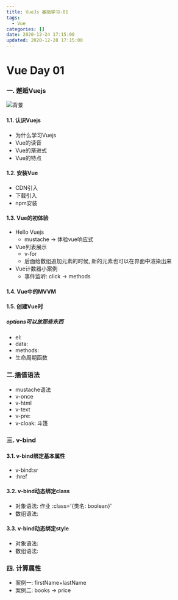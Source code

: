 ```yaml
---
title: VueJs 基础学习-01
tags:
  - Vue
categories: []
date: 2020-12-24 17:15:00
updated: 2020-12-28 17:15:00
---
```

# Vue Day 01

### 一. 邂逅Vuejs

![背景](https://res.cloudinary.com/dt3vcmqdt/image/upload/v1609389860/wallhaven-wyv566_1920x1080_uc4oad.png)

#### 1.1. 认识Vuejs

* 为什么学习Vuejs
* Vue的读音
* Vue的渐进式
* Vue的特点



#### 1.2. 安装Vue

* CDN引入
* 下载引入
* npm安装



#### 1.3. Vue的初体验

* Hello Vuejs
  * mustache -> 体验vue响应式
* Vue列表展示
  * v-for
  * 后面给数组追加元素的时候, 新的元素也可以在界面中渲染出来
* Vue计数器小案例
  * 事件监听: click -> methods

#### 1.4. Vue中的MVVM



#### 1.5. 创建Vue时
#####  options可以放那些东西

* el:
* data:
* methods:
* 生命周期函数



### 二.插值语法

* mustache语法
* v-once
* v-html
* v-text
* v-pre: 
* v-cloak: 斗篷



### 三. v-bind

#### 3.1. v-bind绑定基本属性

* v-bind:sr
* :href


#### 3.2. v-bind动态绑定class

* 对象语法: 作业 :class='{类名: boolean}'
* 数组语法: 

#### 3.3. v-bind动态绑定style

* 对象语法:
* 数组语法:



### 四. 计算属性

* 案例一: firstName+lastName
* 案例二: books -> price